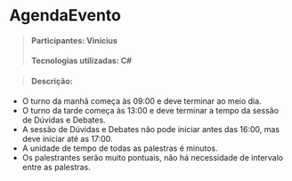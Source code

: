 # AgendaEvento

> #### Participantes: Vinicius
> #### Tecnologias utilizadas: C# 

> #### Descrição: 
- O turno da manhã começa às 09:00 e deve terminar ao meio dia. 
- O turno da tarde começa às 13:00 e deve terminar a tempo da sessão de Dúvidas e Debates. 
- A sessão de Dúvidas e Debates não pode iniciar antes das 16:00, mas deve iniciar até as 17:00. 
- A unidade de tempo de todas as palestras é minutos. 
- Os palestrantes serão muito pontuais, não há necessidade de intervalo entre as palestras. 
